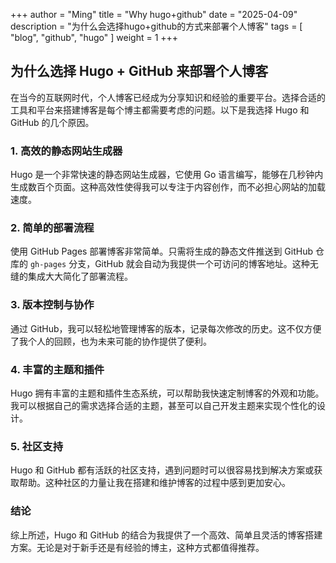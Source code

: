 +++
author = "Ming"
title = "Why hugo+github"
date = "2025-04-09"
description = "为什么会选择hugo+github的方式来部署个人博客"
tags = [
    "blog",
    "github",
    "hugo"
]
weight = 1
+++

## 为什么选择 Hugo + GitHub 来部署个人博客

在当今的互联网时代，个人博客已经成为分享知识和经验的重要平台。选择合适的工具和平台来搭建博客是每个博主都需要考虑的问题。以下是我选择 Hugo 和 GitHub 的几个原因。

### 1. 高效的静态网站生成器

Hugo 是一个非常快速的静态网站生成器，它使用 Go 语言编写，能够在几秒钟内生成数百个页面。这种高效性使得我可以专注于内容创作，而不必担心网站的加载速度。

### 2. 简单的部署流程

使用 GitHub Pages 部署博客非常简单。只需将生成的静态文件推送到 GitHub 仓库的 `gh-pages` 分支，GitHub 就会自动为我提供一个可访问的博客地址。这种无缝的集成大大简化了部署流程。

### 3. 版本控制与协作

通过 GitHub，我可以轻松地管理博客的版本，记录每次修改的历史。这不仅方便了我个人的回顾，也为未来可能的协作提供了便利。

### 4. 丰富的主题和插件

Hugo 拥有丰富的主题和插件生态系统，可以帮助我快速定制博客的外观和功能。我可以根据自己的需求选择合适的主题，甚至可以自己开发主题来实现个性化的设计。

### 5. 社区支持

Hugo 和 GitHub 都有活跃的社区支持，遇到问题时可以很容易找到解决方案或获取帮助。这种社区的力量让我在搭建和维护博客的过程中感到更加安心。

### 结论

综上所述，Hugo 和 GitHub 的结合为我提供了一个高效、简单且灵活的博客搭建方案。无论是对于新手还是有经验的博主，这种方式都值得推荐。
